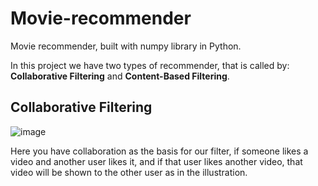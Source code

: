 # Movie-recommender
Movie recommender, built with numpy library in Python. 

In this project we have two types of recommender, that is called by: **Collaborative Filtering** and **Content-Based Filtering**.

## Collaborative Filtering
![image](https://github.com/DEEPLERZERA/Movie-recommender/assets/73613620/9ed7b85d-83f5-4bcb-928a-384a785cd5c4)

Here you have collaboration as the basis for our filter, if someone likes a video and another user likes it, and if that user likes another video, that video will be shown to the other user as in the illustration.
